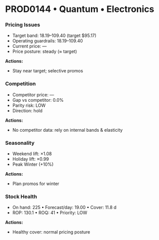 # PROD0144 • Quantum • Electronics

### Pricing Issues
- Target band: $18.19–$109.40 (target $95.17)
- Operating guardrails: $18.19–$109.40
- Current price: —
- Price posture: steady (≈ target)

**Actions:**
- Stay near target; selective promos

### Competition
- Competitor price: —
- Gap vs competitor: 0.0%
- Parity risk: LOW
- Direction: hold

**Actions:**
- No competitor data: rely on internal bands & elasticity

### Seasonality
- Weekend lift: ×1.08
- Holiday lift: ×0.99
- Peak Winter (+10%)

**Actions:**
- Plan promos for winter

### Stock Health
- On hand: 225  •  Forecast/day: 19.00  •  Cover: 11.8 d
- ROP: 130.1  •  ROQ: 41  •  Priority: LOW

**Actions:**
- Healthy cover: normal pricing posture
